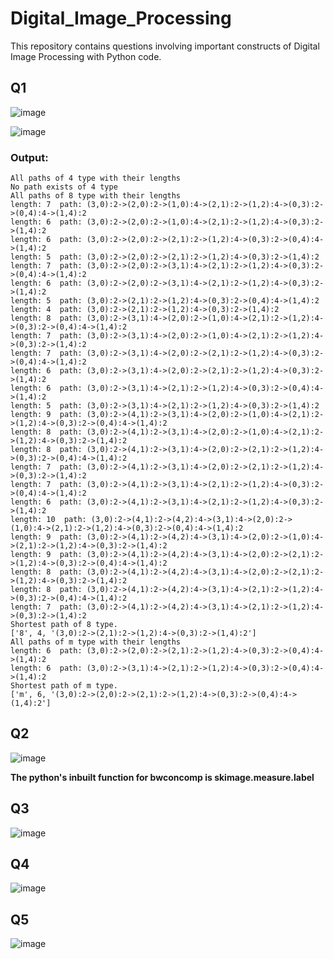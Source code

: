# Digital_Image_Processing
This repository contains questions involving important constructs of Digital Image Processing with Python code.

## Q1

![image](https://github.com/shubham11941140/Digital_Image_Processing/assets/63910248/a8434e61-1952-415b-b6dc-68f80ed12739)

![image](https://github.com/shubham11941140/Digital_Image_Processing/assets/63910248/f2843534-da04-4a82-95b7-b5eba8e3417d)

### Output:
```
All paths of 4 type with their lengths
No path exists of 4 type
All paths of 8 type with their lengths
length: 7  path: (3,0):2->(2,0):2->(1,0):4->(2,1):2->(1,2):4->(0,3):2->(0,4):4->(1,4):2
length: 6  path: (3,0):2->(2,0):2->(1,0):4->(2,1):2->(1,2):4->(0,3):2->(1,4):2
length: 6  path: (3,0):2->(2,0):2->(2,1):2->(1,2):4->(0,3):2->(0,4):4->(1,4):2
length: 5  path: (3,0):2->(2,0):2->(2,1):2->(1,2):4->(0,3):2->(1,4):2
length: 7  path: (3,0):2->(2,0):2->(3,1):4->(2,1):2->(1,2):4->(0,3):2->(0,4):4->(1,4):2
length: 6  path: (3,0):2->(2,0):2->(3,1):4->(2,1):2->(1,2):4->(0,3):2->(1,4):2
length: 5  path: (3,0):2->(2,1):2->(1,2):4->(0,3):2->(0,4):4->(1,4):2
length: 4  path: (3,0):2->(2,1):2->(1,2):4->(0,3):2->(1,4):2
length: 8  path: (3,0):2->(3,1):4->(2,0):2->(1,0):4->(2,1):2->(1,2):4->(0,3):2->(0,4):4->(1,4):2
length: 7  path: (3,0):2->(3,1):4->(2,0):2->(1,0):4->(2,1):2->(1,2):4->(0,3):2->(1,4):2
length: 7  path: (3,0):2->(3,1):4->(2,0):2->(2,1):2->(1,2):4->(0,3):2->(0,4):4->(1,4):2
length: 6  path: (3,0):2->(3,1):4->(2,0):2->(2,1):2->(1,2):4->(0,3):2->(1,4):2
length: 6  path: (3,0):2->(3,1):4->(2,1):2->(1,2):4->(0,3):2->(0,4):4->(1,4):2
length: 5  path: (3,0):2->(3,1):4->(2,1):2->(1,2):4->(0,3):2->(1,4):2
length: 9  path: (3,0):2->(4,1):2->(3,1):4->(2,0):2->(1,0):4->(2,1):2->(1,2):4->(0,3):2->(0,4):4->(1,4):2
length: 8  path: (3,0):2->(4,1):2->(3,1):4->(2,0):2->(1,0):4->(2,1):2->(1,2):4->(0,3):2->(1,4):2
length: 8  path: (3,0):2->(4,1):2->(3,1):4->(2,0):2->(2,1):2->(1,2):4->(0,3):2->(0,4):4->(1,4):2
length: 7  path: (3,0):2->(4,1):2->(3,1):4->(2,0):2->(2,1):2->(1,2):4->(0,3):2->(1,4):2
length: 7  path: (3,0):2->(4,1):2->(3,1):4->(2,1):2->(1,2):4->(0,3):2->(0,4):4->(1,4):2
length: 6  path: (3,0):2->(4,1):2->(3,1):4->(2,1):2->(1,2):4->(0,3):2->(1,4):2
length: 10  path: (3,0):2->(4,1):2->(4,2):4->(3,1):4->(2,0):2->(1,0):4->(2,1):2->(1,2):4->(0,3):2->(0,4):4->(1,4):2
length: 9  path: (3,0):2->(4,1):2->(4,2):4->(3,1):4->(2,0):2->(1,0):4->(2,1):2->(1,2):4->(0,3):2->(1,4):2
length: 9  path: (3,0):2->(4,1):2->(4,2):4->(3,1):4->(2,0):2->(2,1):2->(1,2):4->(0,3):2->(0,4):4->(1,4):2
length: 8  path: (3,0):2->(4,1):2->(4,2):4->(3,1):4->(2,0):2->(2,1):2->(1,2):4->(0,3):2->(1,4):2
length: 8  path: (3,0):2->(4,1):2->(4,2):4->(3,1):4->(2,1):2->(1,2):4->(0,3):2->(0,4):4->(1,4):2
length: 7  path: (3,0):2->(4,1):2->(4,2):4->(3,1):4->(2,1):2->(1,2):4->(0,3):2->(1,4):2
Shortest path of 8 type.
['8', 4, '(3,0):2->(2,1):2->(1,2):4->(0,3):2->(1,4):2']
All paths of m type with their lengths
length: 6  path: (3,0):2->(2,0):2->(2,1):2->(1,2):4->(0,3):2->(0,4):4->(1,4):2
length: 6  path: (3,0):2->(3,1):4->(2,1):2->(1,2):4->(0,3):2->(0,4):4->(1,4):2
Shortest path of m type.
['m', 6, '(3,0):2->(2,0):2->(2,1):2->(1,2):4->(0,3):2->(0,4):4->(1,4):2']

```

## Q2

![image](https://github.com/shubham11941140/Digital_Image_Processing/assets/63910248/8c970f91-388f-493e-bd25-f12779bdc69b)

**The python's inbuilt function for bwconcomp is skimage.measure.label**

## Q3

![image](https://github.com/shubham11941140/Digital_Image_Processing/assets/63910248/28b6a68f-2fcd-4b8e-ab2d-0b1c38145a54)

## Q4

![image](https://github.com/shubham11941140/Digital_Image_Processing/assets/63910248/7492d63c-e01b-4c6c-908c-441bd0546ca7)

## Q5

![image](https://github.com/shubham11941140/Digital_Image_Processing/assets/63910248/8b68bb81-6ad5-4c67-adc1-0802f71996ce)


